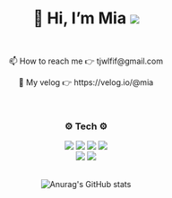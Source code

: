 <div align="center">
  <h1> 👋 Hi, I’m Mia <img src="https://user-images.githubusercontent.com/117281717/205501796-181a79aa-b196-488e-9705-99cb450348e4.png"></h1>
  <br>
  <p> 📫 How to reach me 👉 tjwlfif@gmail.com </p>
  <p> 📒 My velog 👉 https://velog.io/@mia </p>
  <br>
  <div>
    <h3> ⚙️ Tech ⚙️ </h3>
    <img src="https://img.shields.io/badge/Javscript-F7DF1E?style=flat&amp;logo=javascript&amp;logoColor=white">
    <img src="https://img.shields.io/badge/TypeScript-3178C6?style=flat&amp;logo=typescript&amp;logoColor=white">
    <img src="https://img.shields.io/badge/React.js-61DAFB?style=flat&amp;logo=React&amp;logoColor=white">
    <img src="https://img.shields.io/badge/Next.js-000000?style=flat&amp;logo=next.js&amp;logoColor=white">
    <br>
    <img src="https://img.shields.io/badge/styled-components-DB7093?style=flat&amp;logo=styled-components-DB7093&amp;logoColor=white">
    <img src="https://img.shields.io/badge/Tailwind CSS-06B6D4?style=flat&amp;logo=tailwindcss-DB7093&amp;logoColor=white">
  </div>
  <br>
  
  ![Anurag's GitHub stats](https://github-readme-stats.vercel.app/api?username=mia-seo&show_icons=true&theme=dracula)
    
</div>
